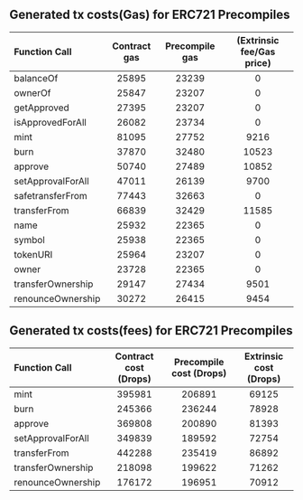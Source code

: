 ## Generated tx costs(Gas) for ERC721 Precompiles

| Function Call     | Contract gas | Precompile gas | (Extrinsic fee/Gas price) |
|:------------------|:------------:|:--------------:|:-------------------------:|
| balanceOf         |    25895     |     23239      |             0             |
| ownerOf           |    25847     |     23207      |             0             |
| getApproved       |    27395     |     23207      |             0             |
| isApprovedForAll  |    26082     |     23734      |             0             |
| mint              |    81095     |     27752      |           9216            |
| burn              |    37870     |     32480      |           10523           |
| approve           |    50740     |     27489      |           10852           |
| setApprovalForAll |    47011     |     26139      |           9700            |
| safetransferFrom  |    77443     |     32663      |             0             |
| transferFrom      |    66839     |     32429      |           11585           |
| name              |    25932     |     22365      |             0             |
| symbol            |    25938     |     22365      |             0             |
| tokenURI          |    25964     |     23207      |             0             |
| owner             |    23728     |     22365      |             0             |
| transferOwnership |    29147     |     27434      |           9501            |
| renounceOwnership |    30272     |     26415      |           9454            |


## Generated tx costs(fees) for ERC721 Precompiles

| Function Call     | Contract cost (Drops) | Precompile cost (Drops) | Extrinsic cost (Drops) |
|:------------------|:---------------------:|:-----------------------:|:----------------------:|
| mint              |        395981         |         206891          |         69125          |
| burn              |        245366         |         236244          |         78928          |
| approve           |        369808         |         200890          |         81393          |
| setApprovalForAll |        349839         |         189592          |         72754          |
| transferFrom      |        442288         |         235419          |         86892          |
| transferOwnership |        218098         |         199622          |         71262          |
| renounceOwnership |        176172         |         196951          |         70912          |
